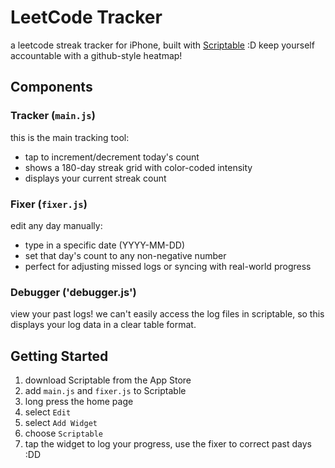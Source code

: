 # LeetCode Tracker

a leetcode streak tracker for iPhone, built with [Scriptable](https://scriptable.app) :D keep yourself accountable with a github-style heatmap!

<!-- <p align="center">
  <img src="assets/example.jpg" width="200">
</p> -->

## Components

### Tracker (`main.js`)

this is the main tracking tool:

- tap to increment/decrement today's count
- shows a 180-day streak grid with color-coded intensity
- displays your current streak count

### Fixer (`fixer.js`)

edit any day manually:

- type in a specific date (YYYY-MM-DD)
- set that day's count to any non-negative number
- perfect for adjusting missed logs or syncing with real-world progress

### Debugger ('debugger.js')

view your past logs! we can't easily access the log files in scriptable, so this displays your log data in a clear table format.

## Getting Started

1. download Scriptable from the App Store
2. add `main.js` and `fixer.js` to Scriptable
3. long press the home page
4. select `Edit`
5. select `Add Widget`
6. choose `Scriptable`
7. tap the widget to log your progress, use the fixer to correct past days :DD
